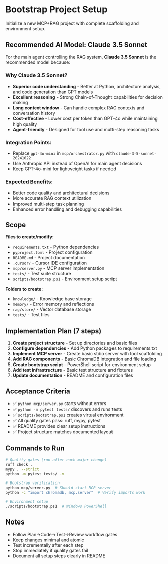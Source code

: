 # Bootstrap Project Setup

Initialize a new MCP+RAG project with complete scaffolding and environment setup.

## Recommended AI Model: Claude 3.5 Sonnet

For the main agent controlling the RAG system, **Claude 3.5 Sonnet** is the recommended model because:

### Why Claude 3.5 Sonnet?
- **Superior code understanding** - Better at Python, architecture analysis, and code generation than GPT models
- **Excellent reasoning** - Strong Chain-of-Thought capabilities for decision making
- **Long context window** - Can handle complex RAG contexts and conversation history
- **Cost-effective** - Lower cost per token than GPT-4o while maintaining high quality
- **Agent-friendly** - Designed for tool use and multi-step reasoning tasks

### Integration Points:
- Replace `gpt-4o-mini` in `mcp/orchestrator.py` with `claude-3-5-sonnet-20241022`
- Use Anthropic API instead of OpenAI for main agent decisions
- Keep GPT-4o-mini for lightweight tasks if needed

### Expected Benefits:
- Better code quality and architectural decisions
- More accurate RAG context utilization
- Improved multi-step task planning
- Enhanced error handling and debugging capabilities

## Scope

**Files to create/modify:**
- `requirements.txt` - Python dependencies
- `pyproject.toml` - Project configuration
- `README.md` - Project documentation
- `.cursor/` - Cursor IDE configuration
- `mcp/server.py` - MCP server implementation
- `tests/` - Test suite structure
- `scripts/bootstrap.ps1` - Environment setup script

**Folders to create:**
- `knowledge/` - Knowledge base storage
- `memory/` - Error memory and reflections
- `rag/store/` - Vector database storage
- `tests/` - Test files

## Implementation Plan (7 steps)

1. **Create project structure** - Set up directories and basic files
2. **Configure dependencies** - Add Python packages to requirements.txt
3. **Implement MCP server** - Create basic stdio server with tool scaffolding
4. **Add RAG components** - Basic ChromaDB integration and file loading
5. **Create bootstrap script** - PowerShell script for environment setup
6. **Add test infrastructure** - Basic test structure and fixtures
7. **Update documentation** - README and configuration files

## Acceptance Criteria

- ✅ `python mcp/server.py` starts without errors
- ✅ `python -m pytest tests/` discovers and runs tests
- ✅ `scripts/bootstrap.ps1` creates virtual environment
- ✅ All quality gates pass: ruff, mypy, pytest
- ✅ README provides clear setup instructions
- ✅ Project structure matches documented layout

## Commands to Run

```bash
# Quality gates (run after each major change)
ruff check .
mypy . --strict
python -m pytest tests/ -v

# Bootstrap verification
python mcp/server.py  # Should start MCP server
python -c "import chromadb, mcp.server"  # Verify imports work

# Environment setup
./scripts/bootstrap.ps1  # Windows PowerShell
```

## Notes

- Follow Plan→Code→Test→Review workflow gates
- Keep changes minimal and atomic
- Test incrementally after each step
- Stop immediately if quality gates fail
- Document all setup steps clearly in README
